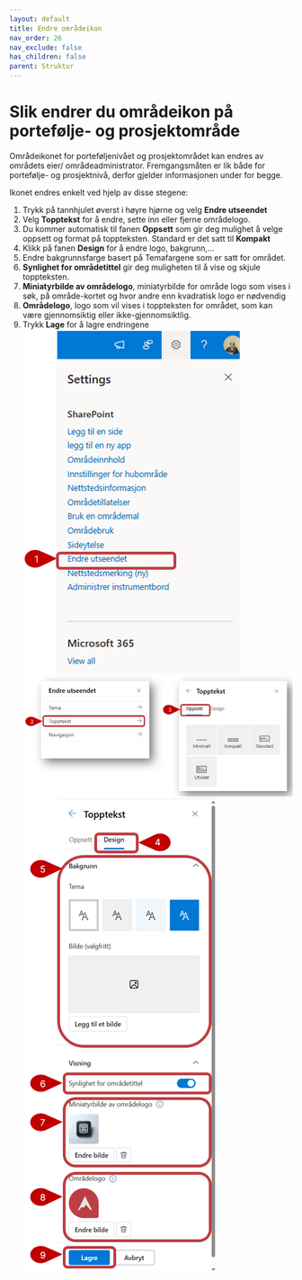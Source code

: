 ```yaml
---
layout: default
title: Endre områdeikon
nav_order: 26
nav_exclude: false
has_children: false
parent: Struktur
---
```


#  Slik endrer du områdeikon på portefølje- og prosjektområde

Områdeikonet for porteføljenivået og prosjektområdet kan endres av områdets eier/ områdeadministrator. Fremgangsmåten er lik både for portefølje- og prosjektnivå, derfor gjelder informasjonen under for begge.

Ikonet endres enkelt ved hjelp av disse stegene:

1.  Trykk på tannhjulet øverst i høyre hjørne og velg **Endre utseendet**
2.  Velg **Topptekst** for å endre, sette inn eller fjerne områdelogo.
3.  Du kommer automatisk til fanen **Oppsett** som gir deg mulighet å velge oppsett og format på toppteksten. Standard er det satt til **Kompakt**
4.  Klikk på fanen **Design** for å endre logo, bakgrunn,...
5.  Endre bakgrunnsfarge basert på Temafargene som er satt for området.
6.  **Synlighet for områdetittel** gir deg muligheten til å vise og skjule toppteksten.
7.  **Miniatyrbilde av områdelogo**, miniatyrbilde for område logo som vises i søk, på område-kortet og hvor andre enn kvadratisk logo er nødvendig
8.  **Områdelogo**, logo som vil vises i toppteksten for området, som kan være gjennomsiktig eller ikke-gjennomsiktlig.
9.  Trykk **Lage** for å lagre endringene  
![](./media/2.6-EndreUtseende.png)
![](./media/2.6-EndreOppsett.png)
![](./media/2.6-EndreLogo.png) 
